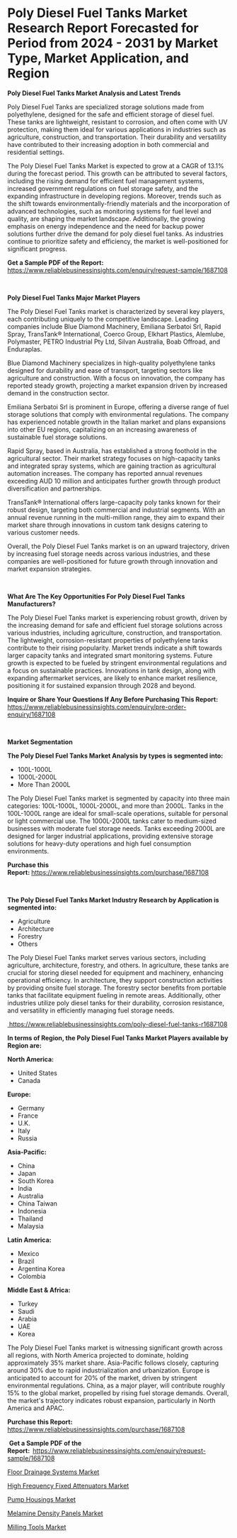 <p><h1>Poly Diesel Fuel Tanks Market Research Report Forecasted for Period from 2024 -  2031 by Market Type, Market Application, and Region</h1></p><p><strong>Poly Diesel Fuel Tanks Market Analysis and Latest Trends</strong></p>
<p><p>Poly Diesel Fuel Tanks are specialized storage solutions made from polyethylene, designed for the safe and efficient storage of diesel fuel. These tanks are lightweight, resistant to corrosion, and often come with UV protection, making them ideal for various applications in industries such as agriculture, construction, and transportation. Their durability and versatility have contributed to their increasing adoption in both commercial and residential settings.</p><p>The Poly Diesel Fuel Tanks Market is expected to grow at a CAGR of 13.1% during the forecast period. This growth can be attributed to several factors, including the rising demand for efficient fuel management systems, increased government regulations on fuel storage safety, and the expanding infrastructure in developing regions. Moreover, trends such as the shift towards environmentally-friendly materials and the incorporation of advanced technologies, such as monitoring systems for fuel level and quality, are shaping the market landscape. Additionally, the growing emphasis on energy independence and the need for backup power solutions further drive the demand for poly diesel fuel tanks. As industries continue to prioritize safety and efficiency, the market is well-positioned for significant progress.</p></p>
<p><strong>Get a Sample PDF of the Report:&nbsp;</strong> <a href="https://www.reliablebusinessinsights.com/enquiry/request-sample/1687108?utm_campaign=102&utm_medium=2&utm_source=Github&utm_content=ia&utm_term=16102024&utm_id=poly-diesel-fuel-tanks">https://www.reliablebusinessinsights.com/enquiry/request-sample/1687108</a></p>
<p>&nbsp;</p>
<p><strong>Poly Diesel Fuel Tanks Major Market Players</strong></p>
<p><p>The Poly Diesel Fuel Tanks market is characterized by several key players, each contributing uniquely to the competitive landscape. Leading companies include Blue Diamond Machinery, Emiliana Serbatoi Srl, Rapid Spray, TransTank® International, Coerco Group, Elkhart Plastics, Alemlube, Polymaster, PETRO Industrial Pty Ltd, Silvan Australia, Boab Offroad, and Enduraplas.</p><p>Blue Diamond Machinery specializes in high-quality polyethylene tanks designed for durability and ease of transport, targeting sectors like agriculture and construction. With a focus on innovation, the company has reported steady growth, projecting a market expansion driven by increased demand in the construction sector.</p><p>Emiliana Serbatoi Srl is prominent in Europe, offering a diverse range of fuel storage solutions that comply with environmental regulations. The company has experienced notable growth in the Italian market and plans expansions into other EU regions, capitalizing on an increasing awareness of sustainable fuel storage solutions.</p><p>Rapid Spray, based in Australia, has established a strong foothold in the agricultural sector. Their market strategy focuses on high-capacity tanks and integrated spray systems, which are gaining traction as agricultural automation increases. The company has reported annual revenues exceeding AUD 10 million and anticipates further growth through product diversification and partnerships.</p><p>TransTank® International offers large-capacity poly tanks known for their robust design, targeting both commercial and industrial segments. With an annual revenue running in the multi-million range, they aim to expand their market share through innovations in custom tank designs catering to various customer needs.</p><p>Overall, the Poly Diesel Fuel Tanks market is on an upward trajectory, driven by increasing fuel storage needs across various industries, and these companies are well-positioned for future growth through innovation and market expansion strategies.</p></p>
<p>&nbsp;</p>
<p><strong>What Are The Key Opportunities For Poly Diesel Fuel Tanks Manufacturers?</strong></p>
<p><p>The Poly Diesel Fuel Tanks market is experiencing robust growth, driven by the increasing demand for safe and efficient fuel storage solutions across various industries, including agriculture, construction, and transportation. The lightweight, corrosion-resistant properties of polyethylene tanks contribute to their rising popularity. Market trends indicate a shift towards larger capacity tanks and integrated smart monitoring systems. Future growth is expected to be fueled by stringent environmental regulations and a focus on sustainable practices. Innovations in tank design, along with expanding aftermarket services, are likely to enhance market resilience, positioning it for sustained expansion through 2028 and beyond.</p></p>
<p><strong>Inquire or Share Your Questions If Any Before Purchasing This Report:</strong> <a href="https://www.reliablebusinessinsights.com/enquiry/pre-order-enquiry/1687108?utm_campaign=102&utm_medium=2&utm_source=Github&utm_content=ia&utm_term=16102024&utm_id=poly-diesel-fuel-tanks">https://www.reliablebusinessinsights.com/enquiry/pre-order-enquiry/1687108</a></p>
<p>&nbsp;</p>
<p><strong>Market Segmentation</strong></p>
<p><strong>The Poly Diesel Fuel Tanks Market Analysis by types is segmented into:</strong></p>
<p><ul><li>100L-1000L</li><li>1000L-2000L</li><li>More Than 2000L</li></ul></p>
<p><p>The Poly Diesel Fuel Tanks market is segmented by capacity into three main categories: 100L-1000L, 1000L-2000L, and more than 2000L. Tanks in the 100L-1000L range are ideal for small-scale operations, suitable for personal or light commercial use. The 1000L-2000L tanks cater to medium-sized businesses with moderate fuel storage needs. Tanks exceeding 2000L are designed for larger industrial applications, providing extensive storage solutions for heavy-duty operations and high fuel consumption environments.</p></p>
<p><strong>Purchase this Report:&nbsp;</strong><a href="https://www.reliablebusinessinsights.com/purchase/1687108?utm_campaign=102&utm_medium=2&utm_source=Github&utm_content=ia&utm_term=16102024&utm_id=poly-diesel-fuel-tanks">https://www.reliablebusinessinsights.com/purchase/1687108</a></p>
<p>&nbsp;</p>
<p><strong>The Poly Diesel Fuel Tanks Market Industry Research by Application is segmented into:</strong></p>
<p><ul><li>Agriculture</li><li>Architecture</li><li>Forestry</li><li>Others</li></ul></p>
<p><p>The Poly Diesel Fuel Tanks market serves various sectors, including agriculture, architecture, forestry, and others. In agriculture, these tanks are crucial for storing diesel needed for equipment and machinery, enhancing operational efficiency. In architecture, they support construction activities by providing onsite fuel storage. The forestry sector benefits from portable tanks that facilitate equipment fueling in remote areas. Additionally, other industries utilize poly diesel tanks for their durability, corrosion resistance, and versatility in efficiently managing fuel storage needs.</p></p>
<p><a href="https://www.reliablebusinessinsights.com/poly-diesel-fuel-tanks-r1687108?utm_campaign=102&utm_medium=2&utm_source=Github&utm_content=ia&utm_term=16102024&utm_id=poly-diesel-fuel-tanks">&nbsp;https://www.reliablebusinessinsights.com/poly-diesel-fuel-tanks-r1687108</a></p>
<p><strong>In terms of Region, the Poly Diesel Fuel Tanks Market Players available by Region are:</strong></p>
<p>
    <p> <strong> North America: </strong>
        <ul>
            <li>United States</li>
            <li>Canada</li>
        </ul>
        </p> 
    <p> <strong> Europe: </strong>
        <ul>
            <li>Germany</li>
            <li>France</li>
            <li>U.K.</li>
            <li>Italy</li>
            <li>Russia</li>
        </ul>
        </p> 
    <p> <strong> Asia-Pacific: </strong>
        <ul>
            <li>China</li>
            <li>Japan</li>
            <li>South Korea</li>
            <li>India</li>
            <li>Australia</li>
            <li>China Taiwan</li>
            <li>Indonesia</li>
            <li>Thailand</li>
            <li>Malaysia</li>
        </ul>
        </p> 
    <p> <strong> Latin America: </strong>
        <ul>
            <li>Mexico</li>
            <li>Brazil</li>
            <li>Argentina Korea</li>
            <li>Colombia</li>
        </ul>
        </p> 
    <p> <strong> Middle East & Africa: </strong>
        <ul>
            <li>Turkey</li>
            <li>Saudi</li>
            <li>Arabia</li>
            <li>UAE</li>
            <li>Korea</li>
        </ul>
    </p>
    </p>
<p><p>The Poly Diesel Fuel Tanks market is witnessing significant growth across all regions, with North America projected to dominate, holding approximately 35% market share. Asia-Pacific follows closely, capturing around 30% due to rapid industrialization and urbanization. Europe is anticipated to account for 20% of the market, driven by stringent environmental regulations. China, as a major player, will contribute roughly 15% to the global market, propelled by rising fuel storage demands. Overall, the market's trajectory indicates robust expansion, particularly in North America and APAC.</p></p>
<p><strong>Purchase this Report: </strong><a href="https://www.reliablebusinessinsights.com/purchase/1687108?utm_campaign=102&utm_medium=2&utm_source=Github&utm_content=ia&utm_term=16102024&utm_id=poly-diesel-fuel-tanks">https://www.reliablebusinessinsights.com/purchase/1687108</a></p>
<p>&nbsp;<strong>Get a Sample PDF of the Report:&nbsp;&nbsp;</strong><a href="https://www.reliablebusinessinsights.com/enquiry/request-sample/1687108?utm_campaign=102&utm_medium=2&utm_source=Github&utm_content=ia&utm_term=16102024&utm_id=poly-diesel-fuel-tanks">https://www.reliablebusinessinsights.com/enquiry/request-sample/1687108</a></p>
<p><strong></strong></p>
<p><p><a href="https://github.com/RogerBennett414/Market-Research-Report-List-1/blob/main/floor-drainage-systems-market.md?utm_campaign=102&utm_medium=2&utm_source=Github&utm_content=ia&utm_term=16102024&utm_id=poly-diesel-fuel-tanks">Floor Drainage Systems Market</a></p><p><a href="https://www.linkedin.com/pulse/high-frequency-fixed-attenuators-mosaic-piecing-together-global-6oloc?trk=public_post_embed_feed-article-content&utm_campaign=102&utm_medium=2&utm_source=Github&utm_content=ia&utm_term=16102024&utm_id=poly-diesel-fuel-tanks">High Frequency Fixed Attenuators Market</a></p><p><a href="https://issuu.com/reportprime-2/docs/pump-housings-market-size-2030.pptx_382554a7726b8f?utm_campaign=102&utm_medium=2&utm_source=Github&utm_content=ia&utm_term=16102024&utm_id=poly-diesel-fuel-tanks">Pump Housings Market</a></p><p><a href="https://www.linkedin.com/pulse/consumer-behavior-shifts-melamine-density-panels-market-demand-dkesc?trk=public_post_embed_feed-article-content&utm_campaign=102&utm_medium=2&utm_source=Github&utm_content=ia&utm_term=16102024&utm_id=poly-diesel-fuel-tanks">Melamine Density Panels Market</a></p><p><a href="https://issuu.com/reportprime-2/docs/milling-tools-market-size-2030.pptx_ece44d87b4f6d4?utm_campaign=102&utm_medium=2&utm_source=Github&utm_content=ia&utm_term=16102024&utm_id=poly-diesel-fuel-tanks">Milling Tools Market</a></p></p>
